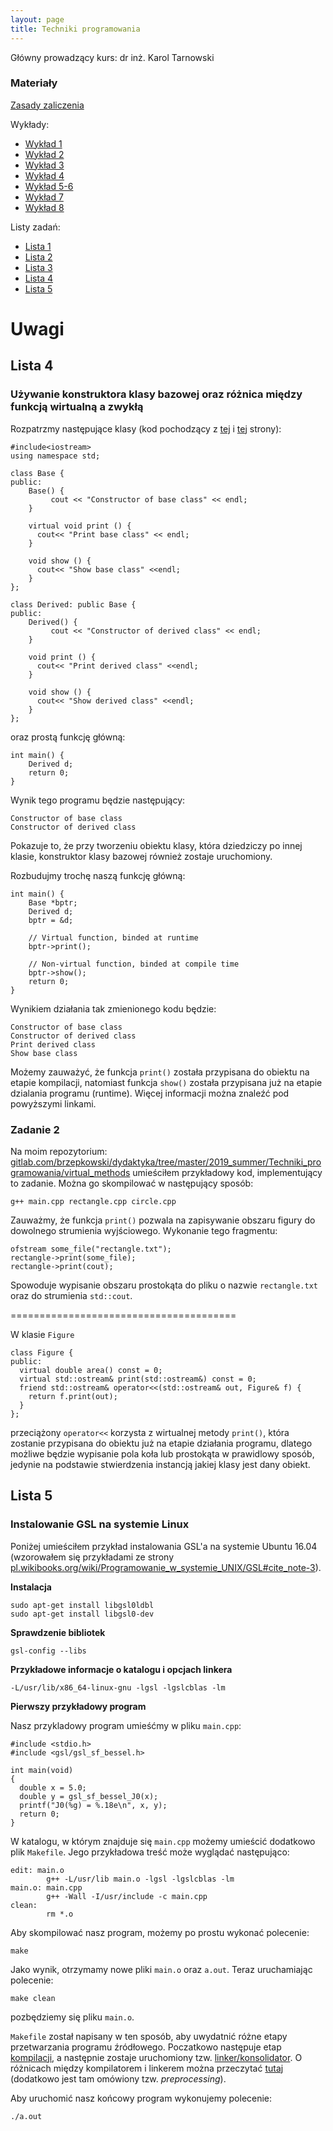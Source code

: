 ```yaml
---
layout: page
title: Techniki programowania
---
```

Główny prowadzący kurs: dr inż. Karol Tarnowski

### Materiały

[Zasady zaliczenia](../tp_zz.pdf)

Wykłady:
- [Wykład 1](../tp_w01.pdf)
- [Wykład 2](../tp_w02.pdf)
- [Wykład 3](../tp_w03.pdf)
- [Wykład 4](../tp_w04.pdf)
- [Wykład 5-6](../tp_w05.pdf)
- [Wykład 7](../tp_w07.pdf)
- [Wykład 8](../tp_w08.pdf)

Listy zadań:
- [Lista 1](../tp_l01.pdf)
- [Lista 2](../tp_l02.pdf)
- [Lista 3](../tp_l03.pdf)
- [Lista 4](../tp_l04.pdf)
- [Lista 5](../tp_l05.pdf)

# Uwagi

## Lista 4

### Używanie konstruktora klasy bazowej oraz różnica między funkcją wirtualną a zwykłą

Rozpatrzmy następujące klasy (kod pochodzący z [tej](https://www.studytonight.com/cpp/order-of-constructor-call.php) i [tej](https://www.geeksforgeeks.org/virtual-function-cpp/) strony):

```
#include<iostream>
using namespace std;

class Base {
public:
    Base() {
	     cout << "Constructor of base class" << endl;
    }

    virtual void print () {
      cout<< "Print base class" << endl;
    }

    void show () {
      cout<< "Show base class" <<endl;
    }
};

class Derived: public Base {
public:
    Derived() {
	     cout << "Constructor of derived class" << endl;
    }

    void print () {
      cout<< "Print derived class" <<endl;
    }

    void show () {
      cout<< "Show derived class" <<endl;
    }
};
```
oraz prostą funkcję główną:
```
int main() {
    Derived d;
    return 0;
}
```

Wynik tego programu będzie następujący:
```
Constructor of base class
Constructor of derived class
```

Pokazuje to, że przy tworzeniu obiektu klasy, która dziedziczy po innej klasie, konstruktor klasy bazowej również zostaje uruchomiony.


Rozbudujmy trochę naszą funkcję główną:
```
int main() {
    Base *bptr;
    Derived d;
    bptr = &d;

    // Virtual function, binded at runtime
    bptr->print();

    // Non-virtual function, binded at compile time
    bptr->show();
    return 0;
}
```
Wynikiem działania tak zmienionego kodu będzie:
```
Constructor of base class
Constructor of derived class
Print derived class
Show base class
```
Możemy zauważyć, że funkcja `print()` została przypisana do obiektu na etapie kompilacji, natomiast funkcja `show()` została przypisana już na etapie dzialania programu (runtime). Więcej informacji można znaleźć pod powyższymi linkami.

### Zadanie 2

Na moim repozytorium: [gitlab.com/brzepkowski/dydaktyka/tree/master/2019_summer/Techniki_programowania/virtual_methods](https://gitlab.com/brzepkowski/dydaktyka/tree/master/2019_summer/Techniki_programowania/virtual_methods) umieściłem przykładowy kod, implementujący to zadanie. Można go skompilować w następujący sposób:
```
g++ main.cpp rectangle.cpp circle.cpp
```

Zauważmy, że funkcja `print()` pozwala na zapisywanie obszaru figury do dowolnego strumienia wyjściowego. Wykonanie tego fragmentu:
```
ofstream some_file("rectangle.txt");
rectangle->print(some_file);
rectangle->print(cout);
```
Spowoduje wypisanie obszaru prostokąta do pliku o nazwie `rectangle.txt` oraz do strumienia `std::cout`.

=======================================

W klasie `Figure`
```
class Figure {
public:
  virtual double area() const = 0;
  virtual std::ostream& print(std::ostream&) const = 0;
  friend std::ostream& operator<<(std::ostream& out, Figure& f) {
    return f.print(out);
  }
};
```
przeciążony `operator<<` korzysta z wirtualnej metody `print()`, która zostanie przypisana do obiektu już na etapie działania programu, dlatego możliwe będzie wypisanie pola koła lub prostokąta w prawidlowy sposób, jedynie na podstawie stwierdzenia instancją jakiej klasy jest dany obiekt.

## Lista 5

### Instalowanie GSL na systemie Linux

Poniżej umieściłem przykład instalowania GSL'a na systemie Ubuntu 16.04 (wzorowałem się przykładami ze strony [pl.wikibooks.org/wiki/Programowanie_w_systemie_UNIX/GSL#cite_note-3](https://pl.wikibooks.org/wiki/Programowanie_w_systemie_UNIX/GSL#cite_note-3)).

**Instalacja**
```
sudo apt-get install libgsl0ldbl
sudo apt-get install libgsl0-dev
```
**Sprawdzenie bibliotek**
```
gsl-config --libs
```
**Przykładowe informacje o katalogu i opcjach linkera**
```
-L/usr/lib/x86_64-linux-gnu -lgsl -lgslcblas -lm
```

**Pierwszy przykładowy program**

Nasz przykladowy program umieśćmy w pliku `main.cpp`:
```
#include <stdio.h>
#include <gsl/gsl_sf_bessel.h>

int main(void)
{
  double x = 5.0;
  double y = gsl_sf_bessel_J0(x);
  printf("J0(%g) = %.18e\n", x, y);
  return 0;
}
```
W katalogu, w którym znajduje się `main.cpp` możemy umieścić dodatkowo plik `Makefile`. Jego przykładowa treść może wyglądać następująco:
```
edit: main.o
        g++ -L/usr/lib main.o -lgsl -lgslcblas -lm
main.o: main.cpp
        g++ -Wall -I/usr/include -c main.cpp
clean:
        rm *.o
```
Aby skompilować nasz program, możemy po prostu wykonać polecenie:
```
make
```
Jako wynik, otrzymamy nowe pliki `main.o` oraz `a.out`. Teraz uruchamiając polecenie:
```
make clean
```
pozbędziemy się pliku `main.o`.

`Makefile` został napisany w ten sposób, aby uwydatnić różne etapy przetwarzania programu źródłowego. Poczatkowo następuje etap [kompilacji](https://en.wikipedia.org/wiki/Compiler), a następnie zostaje uruchomiony tzw. [linker/konsolidator](https://en.wikipedia.org/wiki/Linker_(computing)). O różnicach między kompilatorem i linkerem można przeczytać [tutaj](https://stackoverflow.com/questions/6264249/how-does-the-compilation-linking-process-work) (dodatkowo jest tam omówiony tzw. *preprocessing*).

Aby uruchomić nasz końcowy program wykonujemy polecenie:
```
./a.out
```
